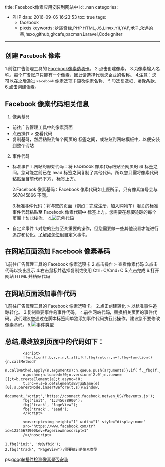 title: Facebook像素应用安装到网站中
id: .nan
categories:
  - PHP
date: 2016-09-06 16:23:53
toc: true
tags: 
	- facebook
	- pixels
keywords: 梦遥奇缘,PHP,HTML,JS,Linux,YII,YAF,禾子,永远的呆,hexo,github,gitcafe,pacman,Laravel,CodeIgniter
---

## 创建 `Faceboo`k 像素

1.前往广告管理工具的 [Facebook像素选项卡](https://www.facebook.com/ads/manager/pixel/facebook_pixel)。
2.点击创建像素。
3.为像素输入名称。每个广告账户只能有一个像素，因此请选择代表您企业的名称。
4.注意：您可以在之后通过 `Facebook` 像素选项卡更改像素名称。
5.勾选复选框，接受条款。
6.点击创建像素。

## Facebook 像素代码相关信息

1. 像素基码
+ 前往广告管理工具中的像素页面
+ 点击操作 > 查看代码
+ 复制基码，然后粘贴到每个网页的 <head> 标签之间，或粘贴到网站模板中，以便安装到整个网站

2. 事件代码
+ 标准事件
	1.网站的原始代码：将 Facebook 像素代码粘贴至网页的 <head> 和 </head> 标签之间。您可能之前已在 head 标签之间复制了其他代码，所以您只需将像素代码粘贴至当前代码下方，</head> 标签上方。

	2.Facebook 像素基码：Facebook 像素代码如上图所示，只有像素编号会与 567845666 不同。

	3.标准事件代码：将与您的页面（例如：完成注册、加入购物车）相关的标准事件代码粘贴至 Facebook 像素代码中 </script> 标签上方。您需要在想要追踪的每个页面上如此操作。
	4.![示例代码](http://source.shengxuezixun.com/images/facebook_pixels.jpg?imageMogr2/thumbnail/600x600)

+ 自定义事件
	1.对您的业务至关重要的操作，但您需要做一些其他设置才能进行追踪和优化。[了解如何使用](https://developers.facebook.com/docs/facebook-pixel/api-reference#events)自定义事件。

## 在网站页面添加 Facebook 像素基码

1.前往广告管理工具的 Facebook 像素选项卡
2.点击操作 > 查看像素代码
3.点击代码以突出显示
4.右击鼠标并选择复制或使用 Ctrl+C/Cmd+C
5.点击完成
6.打开网站 HTML 并粘贴代码

## 在网站页面添加事件代码

1.前往广告管理工具的 Facebook 像素选项卡。
2.点击创建转化 > 以标准事件追踪转化。
3.复制重要事件的事件代码。
4.前往网站代码，替换相关页面的事件代码。我们建议您通过在脚本标签间单独添加事件代码执行此操作。建议您不要修改像素基码。
5.![事件类型](http://source.shengxuezixun.com/images/facebook_lead.png?imageMogr2/thumbnail/600x600)

## 总结,最终放到页面中的代码如下：

			<script>
		    !function(f,b,e,v,n,t,s){if(f.fbq)return;n=f.fbq=function(){n.callMethod?
		    n.callMethod.apply(n,arguments):n.queue.push(arguments)};if(!f._fbq)f._fbq=n;
		    n.push=n;n.loaded=!0;n.version='2.0';n.queue=[];t=b.createElement(e);t.async=!0;
		    t.src=v;s=b.getElementsByTagName(e)[0];s.parentNode.insertBefore(t,s)}(window,
		    document,'script','https://connect.facebook.net/en_US/fbevents.js');
		    fbq('init', '12345678900');
		    fbq('track', "PageView");
		    fbq('track', 'Lead');
		    </script>

		    <noscript><img height="1" width="1" style="display:none"
		    src="https://www.facebook.com/tr?id=12345678900&ev=PageView&noscript=1"
		    /></noscript>

	1.fbq('init', '你的fbid');
	2.fbq('track', "PageView");需要统计的像素类型


ps:[google插件检测像素是否安装](https://chrome.google.com/webstore/detail/facebook-pixel-helper/fdgfkebogiimcoedlicjlajpkdmockpc)


